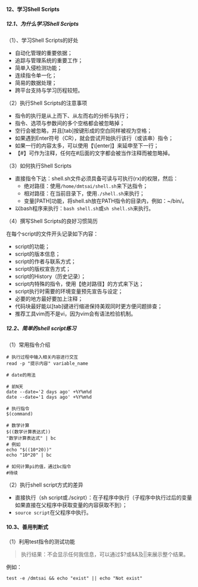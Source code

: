 #### 12、学习Shell Scripts

##### 12.1、为什么学习Shell Scripts

（1）、学习Shell Scripts的好处

* 自动化管理的重要依据；
* 追踪与管理系统的重要工作；
* 简单入侵检测功能；
* 连续指令单一化；
* 简易的数据处理；
* 跨平台支持与学习历程较短。

（2）执行Shell Scripts的注意事项

* 指令的执行是从上而下、从左而右的分析与执行；
* 指令、选项与参数间的多个空格都会被忽略掉；
* 空行会被忽略，并且[tab]按键形成的空白同样被视为空格；
* 如果遇到Enter符号（CR），就会尝试开始执行该行（或该串）指令；
* 如果一行的内容太多，可以使用【\\[enter]】来延申至下一行；
* 【#】可作为注释，任何在#后面的文字都会被当作注释而被忽略掉。

（3）如何执行Shell Scripts

* 直接指令下达：shell.sh文件必须具备可读与可执行(rx)的权限，然后：
    *  绝对路径：使用`/home/dmtsai/shell.sh`来下达指令；
    *  相对路径：在当前目录下，使用`./shell.sh`来执行；
    *  变量[PATH]功能，将shell.sh放在PATH指令的目录内，例如：~/bin/。
* 以bash程序来执行：`bash shell.sh`或`sh shell.sh`来执行。

（4）撰写Shell Scripts的良好习惯简历

在每个script的文件开头记录如下内容：

* script的功能；
* script的版本信息；
* script的作者与联系方式；
* script的版权宣告方式；
* script的History（历史记录）；
* script内特殊的指令，使用【绝对路径】的方式来下达；
* script执行时需要的环境变量预先宣告与设定；
* 必要的地方最好要加上注释；
* 代码块最好能以[tab]键进行缩进保持美观同时更方便问题排查；
* 推荐工具vim而不是vi，因为vim会有语法检验机制。

##### 12.2、简单的shell script练习

（1）常用指令介绍

```
# 执行过程中输入相关内容进行交互
read -p "提示内容" variable_name

# date的用法

# 前N天
date --date='2 days ago' +%Y%m%d
date --date='1 days ago' +%Y%m%d

# 执行指令
$(command)

# 数学计算
$((数学计算表达式))
"数学计算表达式" | bc
# 例如
echo "$((10*20))"
echo "10*20" | bc

# 如何计算pi的值，通过bc指令
#待续
```

（2）执行shell script方式的差异

* 直接执行（sh script或./scirpt）：在子程序中执行（子程序中执行过后的变量如果直接在父程序中获取变量的内容获取不到）；
* `source script`在父程序中执行。

#### 10.3、善用判断式

（1）利用test指令的测试功能

> 执行结果：不会显示任何我信息，可以通过$?或&&及||来展示整个结果。

例如：

```
test -e /dmtsai && echo "exist" || echo "Not exist"
```
